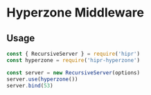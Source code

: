 # Hyperzone Middleware

## Usage

```js
const { RecursiveServer } = require('hipr')
const hyperzone = require('hipr-hyperzone')

const server = new RecursiveServer(options)
server.use(hyperzone())
server.bind(53)
```
